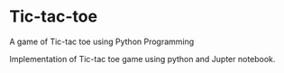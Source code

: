 # Tic-tac-toe
A game of Tic-tac toe using Python Programming

Implementation of Tic-tac toe game using python and Jupter notebook.
